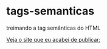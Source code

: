 # tags-semanticas
treimando a tag semânticas do HTML

[Veja o site que eu acabei de publicar:](https://leonardo-talanski.github.io/tags-semanticas/)
